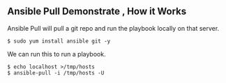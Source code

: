 ## Ansible Pull Demonstrate , How it Works 

Ansible Pull will pull a git repo and run the playbook locally on that server.

```
$ sudo yum install ansible git -y 
```

We can run this to run a playbook.

```
$ echo localhost >/tmp/hosts
$ ansible-pull -i /tmp/hosts -U 